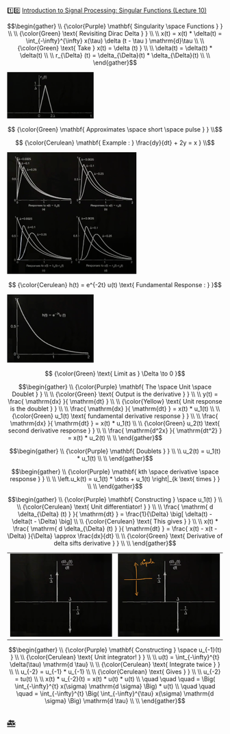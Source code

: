 :one::zero: [Introduction to Signal Processing: Singular Functions (Lecture 10)](https://youtu.be/niz7zIaF0fU)

```math
\begin{gather}
   \\
   {\color{Purple} \mathbf{ Singularity \space Functions } } \\
    \\
   {\color{Green} \text{ Revisiting Dirac Delta } } \\
    \\
    x(t) = x(t) * \delta(t) = \int_{-\infty}^{\infty} x(\tau) \delta (t - \tau )  \mathrm{d}\tau  \\
    \\
   {\color{Green} \text{ Take } x(t) = \delta (t) } \\
    \\
    \delta(t) = \delta(t) * \delta(t)  \\
    \\
    r_{\Delta} (t) = \delta_{\Delta}(t) * \delta_{\Delta}(t)  \\
    \\
\end{gather}
```

<img src=images/singularity-function.png width=40% height=40% > </img>

```math
   {\color{Green} \mathbf{ Approximates \space short \space pulse } } \\
```

```math
   {\color{Cerulean} \mathbf{ Example : } \frac{dy}{dt} + 2y = x } \\
```


<img src=images/singularity-function-examples.png width=60% height=60% > </img>

```math
   {\color{Cerulean} h(t) = e^{-2t} u(t) \text{ Fundamental Response : }  }
```

<img src=images/singularity-function-h_t.png width=40% height=40% > </img>

```math
   {\color{Green} \text{ Limit as } \Delta \to 0 }
```

```math
\begin{gather}
   \\
   {\color{Purple} \mathbf{ The \space Unit \space Doublet } } \\
    \\
   {\color{Green} \text{ Output is the derivative } } \\
    \\
    y(t) = \frac{ \mathrm{dx} }{ \mathrm{dt} }  \\
    \\
   {\color{Yellow} \text{ Unit response is the doublet } } \\
    \\
    \frac{ \mathrm{dx} }{ \mathrm{dt} } = x(t) * u_1(t) \\
    \\
   {\color{Green} u_1(t) \text{ fundamental derivative response } } \\
    \\
    \frac{ \mathrm{dx} }{ \mathrm{dt} } = x(t) * u_1(t) \\
    \\
   {\color{Green} u_2(t) \text{ second derivative response } } \\
    \\
    \frac{ \mathrm{d^2x} }{ \mathrm{dt^2} } = x(t) * u_2(t) \\
    \\
\end{gather}
```

```math
\begin{gather}
   \\
   {\color{Purple} \mathbf{ Doublets } } \\
    \\
    u_2(t) = u_1(t) * u_1(t) \\
    \\
\end{gather}
```

```math
\begin{gather}
   \\
   {\color{Purple} \mathbf{ kth \space derivative \space response  } } \\
    \\
    \left.u_k(t) = u_1(t) * \dots + u_1(t)  \right|_{k \text{ times } } \\ 
    \\
\end{gather}
```

```math
\begin{gather}
   \\
   {\color{Purple} \mathbf{ Constructing } \space u_1(t) } \\
   \\
   {\color{Cerulean} \text{ Unit differentiator! } } \\
    \\
    \frac{ \mathrm{ d \delta_{\Delta} (t) } }{ \mathrm{dt} } = \frac{1}{\Delta} \big[ \delta(t) - \delta(t - \Delta) \big]  \\ 
    \\
   {\color{Cerulean} \text{ This gives } } \\
    \\
    x(t) * \frac{ \mathrm{ d \delta_{\Delta} (t) } }{ \mathrm{dt} } = \frac{ x(t) - x(t - \Delta) }{\Delta} \approx  \frac{dx}{dt} \\ 
    \\
   {\color{Green} \text{ Derivative of delta sifts derivative } } \\
    \\
\end{gather}
```

| | |
|-|-|
| <img src=images/doublets-derivative.png width='' height='' > </img> | <img src=images/doublets-derivative-dipole.png width='' height='' > </img> |

```math
\begin{gather}
   \\
   {\color{Purple} \mathbf{ Constructing } \space u_{-1}(t) } \\
   \\
   {\color{Cerulean} \text{ Unit integrator! } } \\
    \\
    u(t) = \int_{-\infty}^{t} \delta(\tau) \mathrm{d \tau} \\ 
    \\
   {\color{Cerulean} \text{ Integrate twice } } \\
    \\
    u_{-2} = u_{-1} * u_{-1} \\ 
    \\
   {\color{Cerulean} \text{ Gives } } \\
    \\
    u_{-2} = tu(t) \\ 
    \\
    x(t) * u_{-2}(t) = x(t) * u(t) * u(t) \\
    \quad \quad \quad = \Big( \int_{-\infty}^{t} x(\sigma) \mathrm{d \sigma} \Big) * u(t) \\
    \quad \quad \quad = \int_{-\infty}^{t} \Big( \int_{-\infty}^{\tau} x(\sigma) \mathrm{d \sigma} \Big)  \mathrm{d \tau} \\
    \\
\end{gather}
```

## [:back: ](../#round_pushpin-signal-processing-an-introduction)
